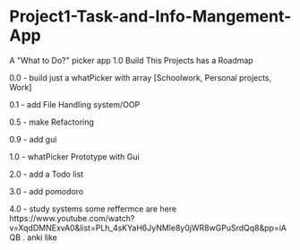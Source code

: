 # Project1-Task-and-Info-Mangement-App
<p>A "What to Do?" picker app 1.0 Build
This Projects has a Roadmap</p>
<p>0.0 - build just a whatPicker with array [Schoolwork, Personal projects, Work]</p>
<p>0.1 - add File Handling system/OOP</p>
<p>0.5 - make Refactoring</p>
<p>0.9 - add gui</p>
<p>1.0 - whatPicker Prototype with Gui</p>
<p>2.0 - add a Todo list</p>
<p>3.0 - add pomodoro</p>
<p>4.0 - study systems some reffermce are here https://www.youtube.com/watch?v=XqdDMNExvA0&list=PLh_4sKYaH6JyNMle8y0jWR8wGPuSrdQq8&pp=iAQB
      . anki like</p>







      

